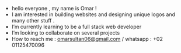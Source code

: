 -  hello everyone , my name is Omar ! 
-  I am interested in building websites and designing unique logos and many other stuff .
-  I’m currently learning to be a full stack web developer 
-  I’m looking to collaborate on several projects
-  How to reach me : omarsultan06@gmail.com / whatsapp : +02 01125470096

<!---
omar3295/omar3295 is a ✨ special ✨ repository because its `README.md` (this file) appears on your GitHub profile.
You can click the Preview link to take a look at your changes.
--->
